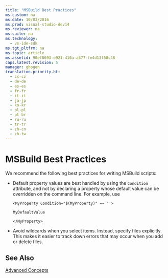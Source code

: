 ```yaml
---
title: "MSBuild Best Practices"
ms.custom: na
ms.date: 10/03/2016
ms.prod: visual-studio-dev14
ms.reviewer: na
ms.suite: na
ms.technology: 
  - vs-ide-sdk
ms.tgt_pltfrm: na
ms.topic: article
ms.assetid: 90ef8693-e921-410a-a377-fe4d13f58c48
caps.latest.revision: 5
manager: ghogen
translation.priority.ht: 
  - cs-cz
  - de-de
  - es-es
  - fr-fr
  - it-it
  - ja-jp
  - ko-kr
  - pl-pl
  - pt-br
  - ru-ru
  - tr-tr
  - zh-cn
  - zh-tw
---
```

# MSBuild Best Practices
We recommend the following best practices for writing MSBuild scripts:  
  
-   Default property values are best handled by using the `Condition` attribute, and not by declaring a property whose default value can be overridden on the command line. For example, use  
  
     `<MyProperty Condition="$(MyProperty)" == ''>`  
  
     `MyDefaultValue`  
  
     `</MyProperty>`  
  
-   Avoid wildcards when you select items. Instead, specify files explicitly. This makes it easier to track down errors that may occur when you add or delete files.  
  
## See Also  
 [Advanced Concepts](../VS_IDE/MSBuild-Advanced-Concepts.md)